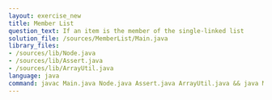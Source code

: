 ```yaml
---
layout: exercise_new
title: Member List
question_text: If an item is the member of the single-linked list
solution_file: /sources/MemberList/Main.java
library_files:
- /sources/lib/Node.java
- /sources/lib/Assert.java
- /sources/lib/ArrayUtil.java
language: java
command: javac Main.java Node.java Assert.java ArrayUtil.java && java Main
---
```


